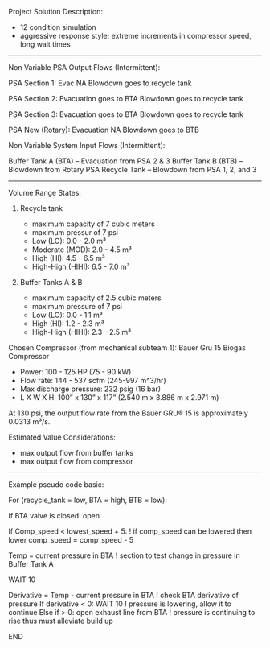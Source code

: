 Project Solution Description:
- 12 condition simulation
- aggressive response style; extreme increments in compressor speed, long wait times

---------------------------------------------------------------------------------------------------------
Non Variable PSA Output Flows (Intermittent): 

  PSA Section 1:
  Evac NA
  Blowdown goes to recycle tank
  
  PSA Section 2:
  Evacuation goes to BTA
  Blowdown goes to recycle tank
  
  PSA Section 3: 
  Evacuation goes to BTA
  Blowdown goes to recycle tank
  
  PSA New (Rotary):
  Evacuation NA
  Blowdown goes to BTB

Non Variable System Input Flows (Intermittent): 

  Buffer Tank A (BTA) – Evacuation from PSA 2 & 3
  Buffer Tank B (BTB) – Blowdown from Rotary PSA
  Recycle Tank – Blowdown from PSA 1, 2, and 3

-------------------------------------------------------------------------------------------------------
Volume Range States:

1. Recycle tank
   - maximum capacity of 7 cubic meters
   - maximum pressur of 7 psi
   - Low (LO): 0.0 - 2.0 m³
   - Moderate (MOD): 2.0 - 4.5 m³
   - High (HI): 4.5 - 6.5 m³
   - High-High (HIHI): 6.5 - 7.0 m³
  
2. Buffer Tanks A & B
   - maximum capacity of 2.5 cubic meters
   - maximum pressure of 7 psi
   - Low (LO): 0.0 - 1.1 m³
   - High (HI): 1.2 - 2.3 m³
   - High-High (HIHI): 2.3 - 2.5 m³
  
Chosen Compressor (from mechanical subteam 1): Bauer Gru 15 Biogas Compressor
  - Power: 100 - 125 HP (75 - 90 kW)
  - Flow rate: 144 - 537 scfm (245-997 m^3/hr)
  - Max discharge pressure: 232 psig (16 bar)
  - L X W X H: 100” x 130” x 117” (2.540 m x 3.886 m x 2.971 m)

  At 130 psi, the output flow rate from the Bauer GRU® 15 is   approximately 0.0313 m³/s.


Estimated Value Considerations:
- max output flow from buffer tanks
- max output flow from compressor

-------------------------------------------------------------------------------------------------------- 

Example pseudo code basic:

For (recycle_tank = low, BTA = high, BTB = low):
  
  If BTA valve is closed: open
  
  If Comp_speed < lowest_speed  + 5:  	! if comp_speed can be lowered then lower
    comp_speed = comp_speed - 5
    
  Temp = current pressure in BTA   ! section to test change in pressure in Buffer Tank A
  
  WAIT 10
  
  Derivative = Temp - current pressure in BTA   ! check BTA derivative of pressure
  If derivative < 0: WAIT 10 		! pressure is lowering, allow it to continue
  Else if > 0: open exhaust line from BTA 			! pressure is continuing to rise thus must alleviate build up

END
